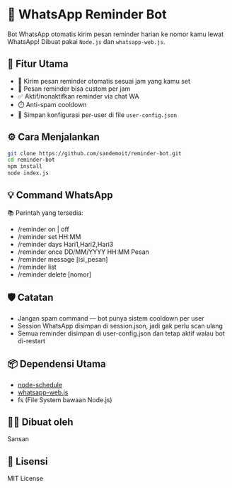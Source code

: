 # 📅 WhatsApp Reminder Bot

Bot WhatsApp otomatis kirim pesan reminder harian ke nomor kamu lewat WhatsApp! Dibuat pakai `Node.js` dan `whatsapp-web.js`.

## 🚀 Fitur Utama

- 🔔 Kirim pesan reminder otomatis sesuai jam yang kamu set
- 💬 Pesan reminder bisa custom per jam
- ✅ Aktif/nonaktifkan reminder via chat WA
- ⏱️ Anti-spam cooldown
- 💾 Simpan konfigurasi per-user di file `user-config.json`

## ⚙️ Cara Menjalankan

```bash
git clone https://github.com/sandemoit/reminder-bot.git
cd reminder-bot
npm install
node index.js
```

## 💡 Command WhatsApp

📚 Perintah yang tersedia:
- /reminder on | off
- /reminder set HH:MM
- /reminder days Hari1,Hari2,Hari3
- /reminder once DD/MM/YYYY HH:MM Pesan
- /reminder message [isi_pesan]
- /reminder list
- /reminder delete [nomor]

## 🛡️ Catatan

- Jangan spam command — bot punya sistem cooldown per user
- Session WhatsApp disimpan di session.json, jadi gak perlu scan ulang
- Semua reminder disimpan di user-config.json dan tetap aktif walau bot di-restart

## 📦 Dependensi Utama

- [node-schedule](https://www.npmjs.com/package/node-schedule)
- [whatsapp-web.js](https://github.com/pedroslopez/whatsapp-web.js)
- fs (File System bawaan Node.js)

## 🧑‍💻 Dibuat oleh

Sansan

## 🧠 Lisensi
MIT License
